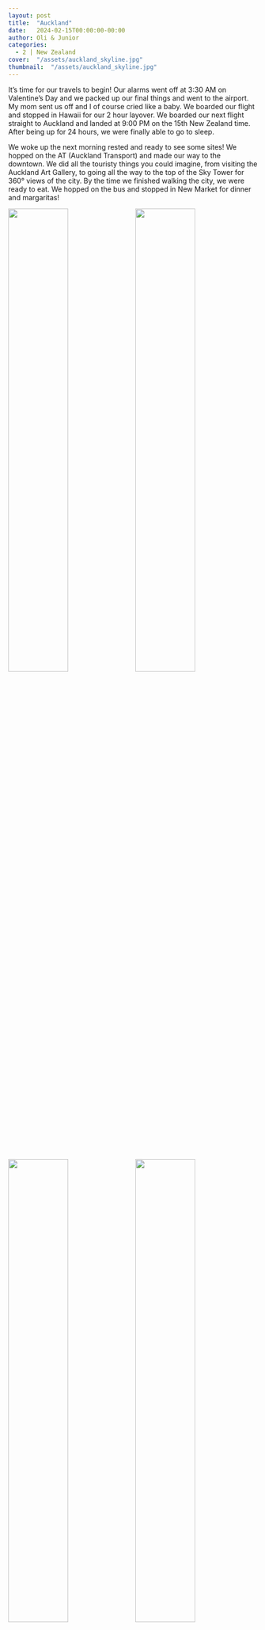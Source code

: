 ```yaml
---
layout: post
title:  "Auckland"
date:   2024-02-15T00:00:00-00:00
author: Oli & Junior
categories:
  - 2 | New Zealand
cover:  "/assets/auckland_skyline.jpg"
thumbnail:  "/assets/auckland_skyline.jpg"
---
```


It’s time for our travels to begin! Our alarms went off at 3:30 AM on Valentine’s Day and we packed up our final things and went to the airport. My mom sent us off and I of course cried like a baby. We boarded our flight and stopped in Hawaii for our 2 hour layover. We boarded our next flight straight to Auckland and landed at 9:00 PM on the 15th New Zealand time. After being up for 24 hours, we were finally able to go to sleep.

We woke up the next morning rested and ready to see some sites! We hopped on the AT (Auckland Transport) and made our way to the downtown. We did all the touristy things you could imagine, from visiting the Auckland Art Gallery, to going all the way to the top of the Sky Tower for 360° views of the city. By the time we finished walking the city, we were ready to eat. We hopped on the bus and stopped in New Market for dinner and margaritas! 

<div float="left">
  <img src="/oli-jr-travel/assets/photos/auckland/auckland_1.jpg" style="float:left; width:49%; margin-bottom:10px" />
  <img src="/oli-jr-travel/assets/photos/auckland/auckland_2.jpg" style="float:right; width:49%; margin-bottom:10px" />
</div>
<div float="left">
  <img src="/oli-jr-travel/assets/photos/auckland/auckland_3.jpg" style="float:left; width:49%; margin-bottom:10px" />
  <img src="/oli-jr-travel/assets/photos/auckland/auckland_4.jpg" style="float:right; width:49%; margin-bottom:10px" />
</div>

<br clear="all" />

__Español__

¡Es hora de que comiencen nuestros viajes! Nuestras alarmas sonaron a las 3:30 a.m. del día de San Valentín, empacamos nuestras últimas cosas y nos dirigimos al aeropuerto. Mi mamá nos despidió y yo, por supuesto, lloré como un bebé. Abordamos nuestro vuelo y paramos en Hawaii para nuestra parada intermedia de 2 horas. Abordamos nuestro siguiente vuelo directamente a Auckland y aterrizamos a las 9:00 p.m. del día 15, hora de Nueva Zelanda. Después de estar despiertos durante 24 horas, finalmente pudimos irnos a dormir.

¡Nos despertamos a la mañana siguiente descansados y listos para ver algunos sitios! Nos subimos al AT (Auckland Transport) y nos dirigimos al centro de la ciudad. Hicimos todas las cosas turísticas que puedas imaginar, desde visitar la Galería de Arte de Auckland hasta llegar a la cima de la Sky Tower para disfrutar de vistas de 360° de la ciudad. Cuando terminamos de caminar por la ciudad, estábamos listos para comer. ¡Nos subimos al autobús y nos detuvimos en New Market para cenar y tomar margaritas!
